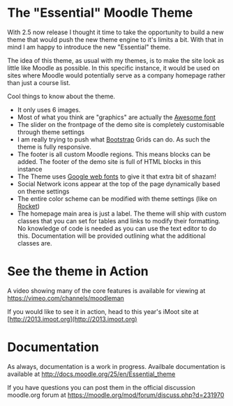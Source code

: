 The "Essential" Moodle Theme
======================

With 2.5 now release I thought it time to take the opportunity to build a new theme that would push the new theme engine to it's limits a bit. With that in mind I am happy to introduce the new "Essential" theme.

The idea of this theme, as usual with my themes, is to make the site look as little like Moodle as possible. In this specific instance, it would be used on sites where Moodle would potentially serve as a company homepage rather than just a course list.

Cool things to know about the theme.
 - It only uses 6 images.
 - Most of what you think are "graphics" are actually the [Awesome font](http://fortawesome.github.io/Font-Awesome/)
 - The slider on the frontpage of the demo site is completely customisable through theme settings
 - I am really trying to push what [Bootstrap](http://twitter.github.io/bootstrap/) Grids can do. As such the theme is fully responsive.
 - The footer is all custom Moodle regions. This means blocks can be added. The footer of the demo site is full of HTML blocks in this instance
 - The Theme uses [Google web fonts](http://www.google.com/fonts/) to give it that extra bit of shazam!
 - Social Network icons appear at the top of the page dynamically based on theme settings
 - The entire color scheme can be modified with theme settings (like on [Rocket](https://moodle.org/plugins/view.php?plugin=theme_rocket))
 - The homepage main area is just a label. The theme will ship with custom classes that you can set for tables and links to modify their formatting. No knowledge of code is needed as you can use the text editor to do this. Documentation will be provided outlining what the additional classes are.

See the theme in Action
========================

A video showing many of the core features is available for viewing at https://vimeo.com/channels/moodleman

If you would like to see it in action, head to this year's iMoot site at [http://2013.imoot.org](http://2013.imoot.org)


Documentation
=============

As always, documentation is a work in progress. Availbale documentation is available at http://docs.moodle.org/25/en/Essential_theme

If you have questions you can post them in the official discussion moodle.org forum at https://moodle.org/mod/forum/discuss.php?d=231970
